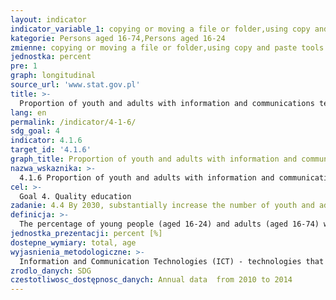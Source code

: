 ```yaml
---
layout: indicator
indicator_variable_1: copying or moving a file or folder,using copy and paste tools to duplicate or move information within a document,using the basic math functions in a spreadsheet,installing new devices,transferring files between a computer and other devices,changing or checking program settings,creating electronic presentations with presentation software,sending e-mail with attachments,copying or moving a file or folder_,using copy and paste tools to duplicate or move information within a document_,using the basic math functions in a spreadsheet_,installing new devices_,transferring files between a computer and other devices_,changing or checking program settings_,creating electronic presentations with presentation software_,sending e-mails with attachements_
kategorie: Persons aged 16-74,Persons aged 16-24
zmienne: copying or moving a file or folder,using copy and paste tools to duplicate or move information within a document,using the basic math functions in a spreadsheet,installing new devices,transferring files between a computer and other devices,changing or checking program settings,creating electronic presentations with presentation software,sending e-mail with attachments;copying or moving a file or folder,using copy and paste tools to duplicate or move information within a document,using the basic math functions in a spreadsheet,installing new devices,transferring files between a computer and other devices,changing or checking program settings,creating electronic presentations with presentation software,sending e-mails with attachements
jednostka: percent
pre: 1
graph: longitudinal
source_url: 'www.stat.gov.pl'
title: >-
  Proportion of youth and adults with information and communications technology (ICT) skills, by type of skill
lang: en
permalink: /indicator/4-1-6/
sdg_goal: 4
indicator: 4.1.6
target_id: '4.1.6'
graph_title: Proportion of youth and adults with information and communications technology (ICT) skills, by type of skill
nazwa_wskaznika: >-
  4.1.6 Proportion of youth and adults with information and communications technology (ICT) skills, by type of skill
cel: >-
  Goal 4. Quality education
zadanie: 4.4 By 2030, substantially increase the number of youth and adults who have relevant skills, including technical and vocational skills, for employment, decent jobs and entrepreneurship
definicja: >-
  The percentage of young people (aged 16-24) and adults (aged 16-74) who have skills in information and communication technologies.
jednostka_prezentacji: percent [%]
dostepne_wymiary: total, age
wyjasnienia_metodologiczne: >-
  Information and Communication Technologies (ICT) - technologies that process, collect and transmit information electronically.Data for the indicator comes from the Study of the use of Information and Communication Technologies in households and by individuals.The study of the use of Information and Communication Technologies in households and by individual users started in the EU in 2002, using mainly the method of direct or telephone interviews. In Poland, monitoring of the ICT usage in households in accordance with the European Union (EU) harmonized methodology was launched in 2004. Since then, the survey has been carried out annually and voluntary participation is ongoing. The study is carried out through face-to face interviews and includes households with at least one person aged 16-74 and persons of that age.Data for the years 2010-2014 refer to the percentage of people with computer skills (by level: low, medium, high) and internet skills (by level: low, medium, high). The level of computer and Internet skills was calculated on the basis of a list of activities related to using the computer or the internet, as appropriate, including: coping or moving a file or folder, using the copy and paste command to duplicate or move information within a document, using the basic math functions in a spreadsheet, compressing (packing) files using a special program, installing new devices, writing a computer program using a specialized programming language, using an internet search engine to find information, sending e-mail with attachments (e.g. documents, graphic files), participating in online chat rooms, groups or forums (e.g. on social networking sites)  dialing via the Internet, using programs to exchange movie files, music, etc., creating website. Starting in 2015, the Eurostat methodology for digital literacy indicators calculation has been changed. This methodology is no longer based on the existing list of activities, so the indicators based on it are not available since 2015. New indicators cover the percentage of people with total digital skills (by level: low, basic, above basic) and by skill type (information, communication, problem-solving, software).
zrodlo_danych: SDG
czestotliwosc_dostępnosc_danych: Annual data  from 2010 to 2014
---
```


